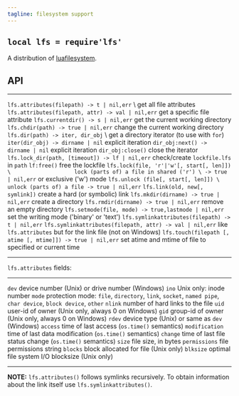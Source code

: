 ```yaml
---
tagline: filesystem support
---
```


## `local lfs = require'lfs'`

A distribution of [luafilesystem].

[luafilesystem]: http://keplerproject.github.io/luafilesystem/

## API

------------------------------------------------------------- -------------------------------------------------------------
`lfs.attributes(filepath) -> t | nil,err` \                   get all file attributes
`lfs.attributes(filepath, attr) -> val | nil,err`             get a specific file attribute
`lfs.currentdir() -> s | nil,err`                             get the current working directory
`lfs.chdir(path) -> true | nil,err`                           change the current working directory
`lfs.dir(path) -> iter, dir_obj` \                            get a directory iterator (to use with `for`)
`iter(dir_obj) -> dirname | nil`                              explicit iteration
`dir_obj:next() -> dirname | nil`                             explicit iteration
`dir_obj:close()`                                             close the iterator
`lfs.lock_dir(path, [timeout]) -> lf | nil,err`               check/create `lockfile.lfs` in `path`
`lf:free()`                                                   free the lockfile
`lfs.lock(file, 'r'|'w'[, start[, len]]) \                    lock (parts of) a file in shared ('r') \
-> true | nil,err`                                            or exclusive ('w') mode
`lfs.unlock (file[, start[, len]]) \                          unlock (parts of) a file
-> true | nil,err`
`lfs.link(old, new[, symlink])`                               create a hard (or symbolic) link
`lfs.mkdir(dirname) -> true | nil,err`                        create a directory
`lfs.rmdir(dirname) -> true | nil,err`                        remove an empty directory
`lfs.setmode(file, mode) -> true,lastmode | nil,err`          set the writing mode ('binary' or 'text')
`lfs.symlinkattributes(filepath) -> t | nil,err`
`lfs.symlinkattributes(filepath, attr) -> val | nil,err`      like `lfs.attributes` but for the link file (not on Windows)
`lfs.touch(filepath [, atime [, mtime]]) -> true | nil,err`   set atime and mtime of file to specified or current time
------------------------------------------------------------- -------------------------------------------------------------

`lfs.attributes` fields:

--------------- -------------------------------------------------------------------
`dev`           device number (Unix) or drive number (Windows)
`ino`           Unix only: inode number
`mode`          protection mode: `file`, `directory`, `link`, `socket`,
                `named pipe`, `char device`, `block device`, `other`
`nlink`         number of hard links to the file
`uid`           user-id of owner (Unix only, always 0 on Windows)
`gid`           group-id of owner (Unix only, always 0 on Windows)
`rdev`          device type (Unix) or same as `dev` (Windows)
`access`        time of last access (`os.time()` semantics)
`modification`  time of last data modification (`os.time()` semantics)
`change`        time of last file status change (`os.time()` semantics)
`size`          file size, in bytes
`permissions`   file permissions string
`blocks`        block allocated for file (Unix only)
`blksize`       optimal file system I/O blocksize (Unix only)
--------------- -------------------------------------------------------------------

__NOTE:__ `lfs.attributes()` follows symlinks recursively. To obtain
information about the link itself use `lfs.symlinkattributes()`.
